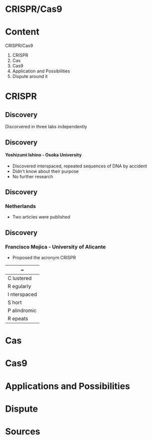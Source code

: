 # CRISPR/Cas9



# Content


<span class="fragment highlight-red font-size-up" data-fragment-index="1 2 3">CRISPR</span><span class="fragment highlight-red font-size-up" data-fragment-index="2 3">/Cas</span><span class="fragment highlight-red font-size-up" data-fragment-index="3">9</span>

1. CRISPR <!-- .element: class="fragment" data-fragment-index="1" -->
2. Cas <!-- .element: class="fragment" data-fragment-index="2" -->
3. Cas9 <!-- .element: class="fragment" data-fragment-index="3" -->
4. Application and Possibilities <!-- .element: class="fragment" data-fragment-index="4" -->
5. Dispute around it <!-- .element: class="fragment" data-fragment-index="5" -->



# CRISPR


## Discovery
Discorvered in three labs independently


## Discovery
#### Yoshizumi Ishino - Osoka University
- Discovered interspaced, repeated sequences of DNA by accident
- Didn't know about their purpose
- No further research


## Discovery
### Netherlands
- Two articles were published


## Discovery
### Francisco Mojica - University of Alicante
- Proposed the acronym CRISPR


| ~ |
|---|
| C <span class="fragment fade-right">lustered</span> |
| R <span class="fragment fade-left">egularly</span> |
| I <span class="fragment">nterspaced</span> |
| S <span class="fragment">hort</span> |
| P <span class="fragment">alindromic</span> |
| R <span class="fragment">epeats</span> |



# Cas



# Cas9



# Applications and Possibilities



# Dispute



# Sources
